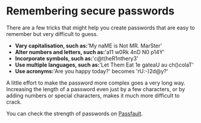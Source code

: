 [Title]: # (Remembering secure passwords)
[Difficulty]: # (Beginner)
[Order]: # (7)

# Remembering secure passwords

There are a few tricks that might help you create passwords that are easy to remember but very difficult to guess.

*   **Vary capitalisation, such as:**'My naME is Not MR. MarSter'
*   **Alter numbers and letters, such as:**'a11 w0Rk 4nD N0 p14Y'
*   **Incorporate symbols, such as:**'c@t(heR1nthery3'
*   **Use multiple languages, such as:**'Let Them Eat 1e gateaU au ch()colaT'
*   **Use acronyms:**'Are you happy today?' becomes 'rU:-)2d@y?'

A little effort to make the password more complex goes a very long way. Increasing the length of a password even just by a few characters, or by adding numbers or special characters, makes it much more difficult to crack.

You can check the strength of passwords on [Passfault](https://passfault.appspot.com/password_strength.html).